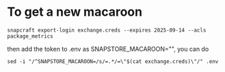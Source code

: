 # To get a new macaroon

`snapcraft export-login exchange.creds --expires 2025-09-14 --acls package_metrics`

then add the token to .env as SNAPSTORE_MACAROON="<token>", you can do

`sed -i "/^SNAPSTORE_MACAROON=/s/=.*/=\"$(cat exchange.creds)\"/" .env`
